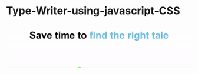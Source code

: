# Type-Writer-using-javascript-CSS



![Demo](https://raw.githubusercontent.com/kuldeep123kd/Type-Write-content-using-javascript-CSS/master/sample.gif)
